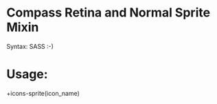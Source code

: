 Compass Retina and Normal Sprite Mixin
======================================

Syntax: SASS :-)

Usage:
======

+icons-sprite(icon_name)